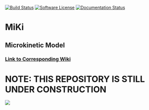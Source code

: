 [![Build Status](https://img.shields.io/badge/build-incomplete-red)]()
[![Software License](https://img.shields.io/badge/license-GPL--3.0%20license-red)](https://github.com/kkusima/MiKi/blob/main/LICENSE.md)
[![Documentation Status](https://img.shields.io/badge/Documentation%20Status-complete-red)](https://github.com/kkusima/MiKi/wiki)

# MiKi
## Microkinetic Model

### [Link to Corresponding Wiki](https://github.com/kkusima/MiKi/wiki)

# NOTE: THIS REPOSITORY IS STILL UNDER CONSTRUCTION

<img src="https://cdn.pixabay.com/photo/2017/06/16/07/26/under-construction-2408062_1280.png" />
